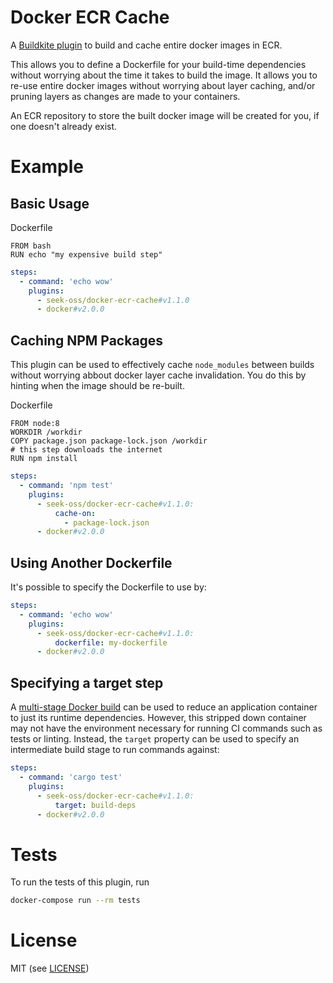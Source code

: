 # Docker ECR Cache

A [Buildkite plugin](https://buildkite.com/docs/agent/v3/plugins) to build and cache entire docker images in ECR.

This allows you to define a Dockerfile for your build-time dependencies without worrying about the time it
takes to build the image. It allows you to re-use entire docker images without worrying about layer caching, and/or pruning
layers as changes are made to your containers.

An ECR repository to store the built docker image will be created for you, if one doesn't already exist.

# Example

## Basic Usage

Dockerfile
```
FROM bash
RUN echo "my expensive build step"
```

```yml
steps:
  - command: 'echo wow'
    plugins:
      - seek-oss/docker-ecr-cache#v1.1.0
      - docker#v2.0.0
```

## Caching NPM Packages

This plugin can be used to effectively cache `node_modules` between builds without worrying abbout
docker layer cache invalidation. You do this by hinting when the image should be re-built.

Dockerfile
```
FROM node:8
WORKDIR /workdir
COPY package.json package-lock.json /workdir
# this step downloads the internet
RUN npm install
```

```yml
steps:
  - command: 'npm test'
    plugins:
      - seek-oss/docker-ecr-cache#v1.1.0:
          cache-on:
            - package-lock.json
      - docker#v2.0.0
```

## Using Another Dockerfile

It's possible to specify the Dockerfile to use by:

```yml
steps:
  - command: 'echo wow'
    plugins:
      - seek-oss/docker-ecr-cache#v1.1.0:
          dockerfile: my-dockerfile
      - docker#v2.0.0
```

## Specifying a target step

A [multi-stage Docker build](https://docs.docker.com/develop/develop-images/multistage-build/) can be used to reduce an application container to just its runtime dependencies.
However, this stripped down container may not have the environment necessary for running CI commands such as tests or linting.
Instead, the `target` property can be used to specify an intermediate build stage to run commands against:

```yml
steps:
  - command: 'cargo test'
    plugins:
      - seek-oss/docker-ecr-cache#v1.1.0:
          target: build-deps
      - docker#v2.0.0
```

# Tests

To run the tests of this plugin, run
```sh
docker-compose run --rm tests
```

# License

MIT (see [LICENSE](LICENSE))
